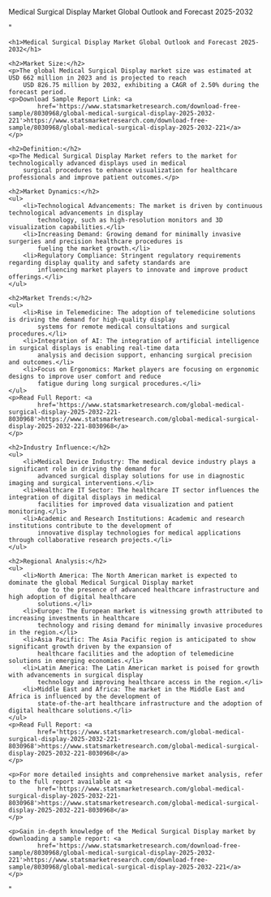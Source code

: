 Medical Surgical Display Market Global Outlook and Forecast 2025-2032

"<!DOCTYPE html>
<html lang=""en"">

<head>
    <meta charset=""UTF-8"">
    <meta http-equiv=""X-UA-Compatible"" content=""IE=edge"">
    <meta name=""viewport"" content=""width=device-width, initial-scale=1.0"">
    <title>Medical Surgical Display Market Global Outlook and Forecast 2025-2032</title>
</head>

<body>

    <h1>Medical Surgical Display Market Global Outlook and Forecast 2025-2032</h1>

    <h2>Market Size:</h2>
    <p>The global Medical Surgical Display market size was estimated at USD 662 million in 2023 and is projected to reach
        USD 826.75 million by 2032, exhibiting a CAGR of 2.50% during the forecast period.
    <p>Download Sample Report Link: <a
            href='https://www.statsmarketresearch.com/download-free-sample/8030968/global-medical-surgical-display-2025-2032-221'>https://www.statsmarketresearch.com/download-free-sample/8030968/global-medical-surgical-display-2025-2032-221</a>
    </p>

    <h2>Definition:</h2>
    <p>The Medical Surgical Display Market refers to the market for technologically advanced displays used in medical
        surgical procedures to enhance visualization for healthcare professionals and improve patient outcomes.</p>

    <h2>Market Dynamics:</h2>
    <ul>
        <li>Technological Advancements: The market is driven by continuous technological advancements in display
            technology, such as high-resolution monitors and 3D visualization capabilities.</li>
        <li>Increasing Demand: Growing demand for minimally invasive surgeries and precision healthcare procedures is
            fueling the market growth.</li>
        <li>Regulatory Compliance: Stringent regulatory requirements regarding display quality and safety standards are
            influencing market players to innovate and improve product offerings.</li>
    </ul>

    <h2>Market Trends:</h2>
    <ul>
        <li>Rise in Telemedicine: The adoption of telemedicine solutions is driving the demand for high-quality display
            systems for remote medical consultations and surgical procedures.</li>
        <li>Integration of AI: The integration of artificial intelligence in surgical displays is enabling real-time data
            analysis and decision support, enhancing surgical precision and outcomes.</li>
        <li>Focus on Ergonomics: Market players are focusing on ergonomic designs to improve user comfort and reduce
            fatigue during long surgical procedures.</li>
    </ul>
    <p>Read Full Report: <a
            href='https://www.statsmarketresearch.com/global-medical-surgical-display-2025-2032-221-8030968'>https://www.statsmarketresearch.com/global-medical-surgical-display-2025-2032-221-8030968</a>
    </p>

    <h2>Industry Influence:</h2>
    <ul>
        <li>Medical Device Industry: The medical device industry plays a significant role in driving the demand for
            advanced surgical display solutions for use in diagnostic imaging and surgical interventions.</li>
        <li>Healthcare IT Sector: The healthcare IT sector influences the integration of digital displays in medical
            facilities for improved data visualization and patient monitoring.</li>
        <li>Academic and Research Institutions: Academic and research institutions contribute to the development of
            innovative display technologies for medical applications through collaborative research projects.</li>
    </ul>

    <h2>Regional Analysis:</h2>
    <ul>
        <li>North America: The North American market is expected to dominate the global Medical Surgical Display market
            due to the presence of advanced healthcare infrastructure and high adoption of digital healthcare
            solutions.</li>
        <li>Europe: The European market is witnessing growth attributed to increasing investments in healthcare
            technology and rising demand for minimally invasive procedures in the region.</li>
        <li>Asia Pacific: The Asia Pacific region is anticipated to show significant growth driven by the expansion of
            healthcare facilities and the adoption of telemedicine solutions in emerging economies.</li>
        <li>Latin America: The Latin American market is poised for growth with advancements in surgical display
            technology and improving healthcare access in the region.</li>
        <li>Middle East and Africa: The market in the Middle East and Africa is influenced by the development of
            state-of-the-art healthcare infrastructure and the adoption of digital healthcare solutions.</li>
    </ul>
    <p>Read Full Report: <a
            href='https://www.statsmarketresearch.com/global-medical-surgical-display-2025-2032-221-8030968'>https://www.statsmarketresearch.com/global-medical-surgical-display-2025-2032-221-8030968</a>
    </p>

    <p>For more detailed insights and comprehensive market analysis, refer to the full report available at <a
            href='https://www.statsmarketresearch.com/global-medical-surgical-display-2025-2032-221-8030968'>https://www.statsmarketresearch.com/global-medical-surgical-display-2025-2032-221-8030968</a>
    </p>

    <p>Gain in-depth knowledge of the Medical Surgical Display market by downloading a sample report: <a
            href='https://www.statsmarketresearch.com/download-free-sample/8030968/global-medical-surgical-display-2025-2032-221'>https://www.statsmarketresearch.com/download-free-sample/8030968/global-medical-surgical-display-2025-2032-221</a>
    </p>

</body>

</html>"
